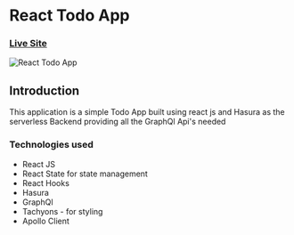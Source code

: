# React Todo App

### [Live Site](https://happy-bhabha-676a03.netlify.app)

![React Todo App](https://i.imgur.com/2bIfY43.png)

## Introduction

This application is a simple Todo App built using react js and Hasura as the serverless Backend providing all the GraphQl Api's needed

### Technologies used

- React JS
- React State for state management
- React Hooks
- Hasura
- GraphQl
- Tachyons - for styling
- Apollo Client
